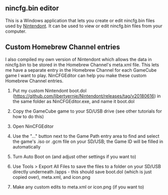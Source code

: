 nincfg.bin editor
-----------------

This is a Windows application that lets you create or edit nincfg.bin files
used by [Nintendont](https://github.com/FIX94/Nintendont). It can be used to
view or edit nincfg.bin files from your computer.

Custom Homebrew Channel entries
-------------------------------

I also compiled my own version of Nintendont which allows the data in
nincfg.bin to be stored in the Homebrew Channel's meta.xml file. This lets me
have a separate entry in the Homebrew Channel for each GameCube game I want to
play. NinCFGEditor can help you make these custom Homebrew Channel entries.

1. Put my custom Nintendont boot.dol (https://github.com/libertyernie/Nintendont/releases/tag/v20180616) in the same folder as NinCFGEditor.exe, and name it boot.dol

2. Copy the GameCube game to your SD/USB drive (see other tutorials for how to do this)

3. Open NinCFGEditor

4. Use the "..." button next to the Game Path entry area to find and select
   the game's .iso or .gcm file on your SD/USB; the Game ID will be filled in
   automatically

5. Turn Auto Boot on (and adjust other settings if you want to)

6. Use Tools > Export All Files to save the files to a folder on your SD/USB
   directly underneath /apps - this should save boot.dol (which is just copied
   over), meta.xml, and icon.png

7. Make any custom edits to meta.xml or icon.png (if you want to)
